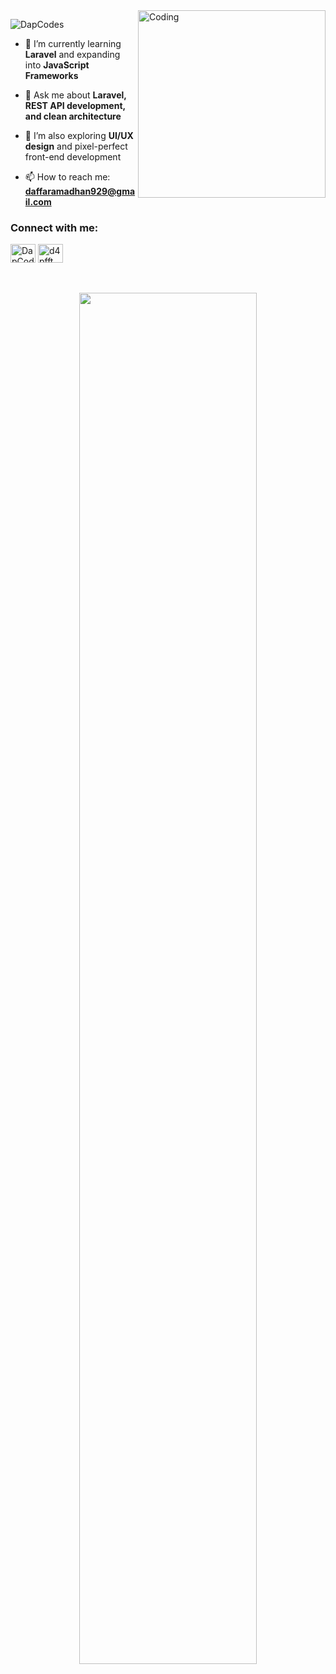 <img align="right" alt="Coding" width="300" src="https://media.giphy.com/media/v1.Y2lkPTc5MGI3NjExbm9senlvZ3Uwbm13MDF5OHZsOWM0ajE3YjkxanRqZ2x2MGQyNGR2eCZlcD12MV9naWZzX3NlYXJjaCZjdD1n/bGgsc5mWoryfgKBx1u/giphy.gif">
<p align="left"> <img src="https://komarev.com/ghpvc/?username=DapCodes&label=Profile%20views&color=0e75b6&style=flat" alt="DapCodes" /> </p>

- 🌱 I’m currently learning **Laravel** and expanding into **JavaScript Frameworks**
  
- 💬 Ask me about **Laravel, REST API development, and clean architecture**
  
- 🧠 I’m also exploring **UI/UX design** and pixel-perfect front-end development
  
- 📫 How to reach me: **daffaramadhan929@gmail.com**

<h3 align="left">Connect with me:</h3>
<p align="left">
<a href="https://linkedin.com/in/daffa-ramadhan-3b2239335" target="blank"><img align="center" src="https://raw.githubusercontent.com/rahuldkjain/github-profile-readme-generator/master/src/images/icons/Social/linked-in-alt.svg" alt="DapCodes" height="30" width="40" /></a>
<a href="https://instagram.com/d4pfft" target="blank"><img align="center" src="https://raw.githubusercontent.com/rahuldkjain/github-profile-readme-generator/master/src/images/icons/Social/instagram.svg" alt="d4pfft" height="30" width="40" /></a>
</p>
<br>
<br>
<div align="center">
<img width="75%" src="https://skillicons.dev/icons?i=html,css,javascript,php,go,sass,tailwind,bootstrap,laravel,react,mysql,vue,nodejs,gitlab,figma,chartjs,docker,frankenphp" />
</div>

